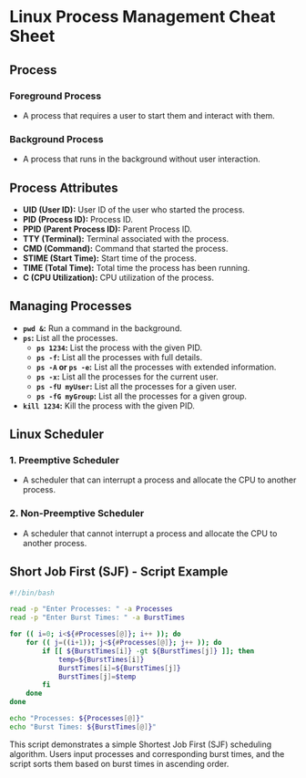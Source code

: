 # Linux Process Management Cheat Sheet

## Process

### Foreground Process
- A process that requires a user to start them and interact with them.

### Background Process
- A process that runs in the background without user interaction.

## Process Attributes

- **UID (User ID):** User ID of the user who started the process.
- **PID (Process ID):** Process ID.
- **PPID (Parent Process ID):** Parent Process ID.
- **TTY (Terminal):** Terminal associated with the process.
- **CMD (Command):** Command that started the process.
- **STIME (Start Time):** Start time of the process.
- **TIME (Total Time):** Total time the process has been running.
- **C (CPU Utilization):** CPU utilization of the process.

## Managing Processes

- **`pwd &`:** Run a command in the background.
- **`ps`:** List all the processes.
    - **`ps 1234`:** List the process with the given PID.
    - **`ps -f`:** List all the processes with full details.
    - **`ps -A` or `ps -e`:** List all the processes with extended information.
    - **`ps -x`:** List all the processes for the current user.
    - **`ps -fU myUser`:** List all the processes for a given user.
    - **`ps -fG myGroup`:** List all the processes for a given group.
- **`kill 1234`:** Kill the process with the given PID.

## Linux Scheduler

### 1. Preemptive Scheduler
- A scheduler that can interrupt a process and allocate the CPU to another process.

### 2. Non-Preemptive Scheduler
- A scheduler that cannot interrupt a process and allocate the CPU to another process.

## Short Job First (SJF) - Script Example

```bash
#!/bin/bash

read -p "Enter Processes: " -a Processes
read -p "Enter Burst Times: " -a BurstTimes

for (( i=0; i<${#Processes[@]}; i++ )); do
    for (( j=((i+1)); j<${#Processes[@]}; j++ )); do
        if [[ ${BurstTimes[i]} -gt ${BurstTimes[j]} ]]; then
            temp=${BurstTimes[i]}
            BurstTimes[i]=${BurstTimes[j]}
            BurstTimes[j]=$temp
        fi
    done
done

echo "Processes: ${Processes[@]}"
echo "Burst Times: ${BurstTimes[@]}"
```

This script demonstrates a simple Shortest Job First (SJF) scheduling algorithm. Users input processes and corresponding burst times, and the script sorts them based on burst times in ascending order.

